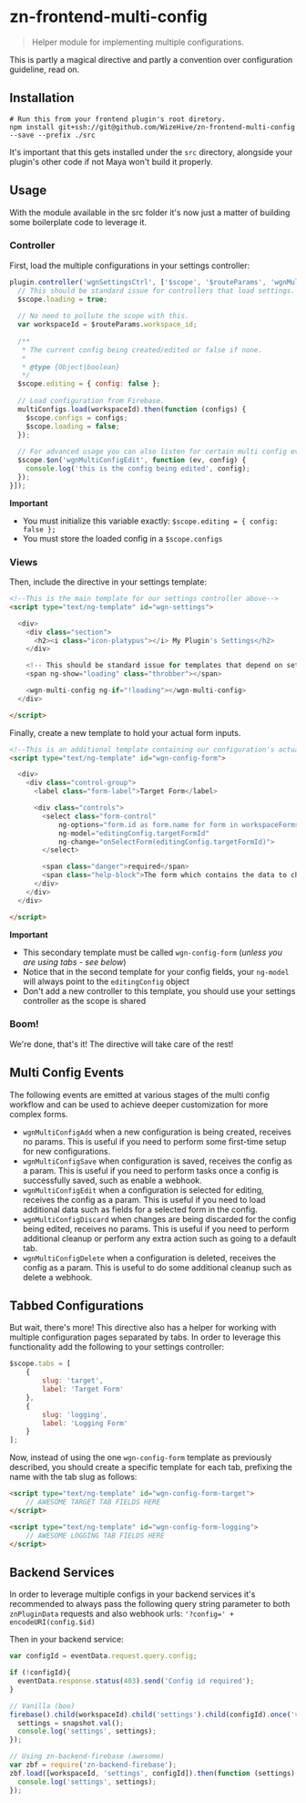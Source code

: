 # zn-frontend-multi-config

> Helper module for implementing multiple configurations.

This is partly a magical directive and partly a convention over configuration guideline, read on. 

## Installation

```shell
# Run this from your frontend plugin's root diretory.
npm install git+ssh://git@github.com/WizeHive/zn-frontend-multi-config --save --prefix ./src
```

It's important that this gets installed under the `src` directory, alongside your plugin's other code if not Maya won't build it properly.

## Usage

With the module available in the src folder it's now just a matter of building some boilerplate code to leverage it.


### Controller

First, load the multiple configurations in your settings controller:

```js
plugin.controller('wgnSettingsCtrl', ['$scope', '$routeParams', 'wgnMultiConfigSrv', function ($scope, multiConfigs, $routeParams) {
  // This should be standard issue for controllers that load settings.
  $scope.loading = true;
	
  // No need to pollute the scope with this.
  var workspaceId = $routeParams.workspace_id;
  
  /**
   * The current config being created/edited or false if none.
   *
   * @type {Object|boolean}
   */
  $scope.editing = { config: false };
	
  // Load configuration from Firebase.
  multiConfigs.load(workspaceId).then(function (configs) {
    $scope.configs = configs;
    $scope.loading = false;
  });
	
  // For advanced usage you can also listen for certain multi config events (see next section).
  $scope.$on('wgnMultiConfigEdit', function (ev, config) {
    console.log('this is the config being edited', config);
  });
}]);
```

**Important**
- You must initialize this variable exactly: `$scope.editing = { config: false };`
- You must store the loaded config in a `$scope.configs`

### Views

Then, include the directive in your settings template:

```html
<!--This is the main template for our settings controller above-->
<script type="text/ng-template" id="wgn-settings">

  <div>
    <div class="section">
      <h2><i class="icon-platypus"></i> My Plugin's Settings</h2>
    </div>

    <!-- This should be standard issue for templates that depend on settings. -->
    <span ng-show="loading" class="throbber"></span>

    <wgn-multi-config ng-if="!loading"></wgn-multi-config>
  </div>

</script>
```

Finally, create a new template to hold your actual form inputs.

```html
<!--This is an additional template containing our configuration's actual fields-->
<script type="text/ng-template" id="wgn-config-form">

  <div>
    <div class="control-group">
      <label class="form-label">Target Form</label>

      <div class="controls">
        <select class="form-control"
            ng-options="form.id as form.name for form in workspaceForms"
            ng-model="editingConfig.targetFormId"
            ng-change="onSelectForm(editingConfig.targetFormId)">
        </select>

        <span class="danger">required</span>
        <span class="help-block">The form which contains the data to check.</span>
      </div>
    </div>
  </div>

</script>
```

**Important**
- This secondary template must be called `wgn-config-form` (_unless you are using tabs - see below_)
- Notice that in the second template for your config fields, your `ng-model` will always point to the `editingConfig` object
- Don't add a new controller to this template, you should use your settings controller as the scope is shared

### Boom!

We're done, that's it! The directive will take care of the rest!

## Multi Config Events

The following events are emitted at various stages of the multi config workflow and can be used to achieve deeper customization for more complex forms.

- `wgnMultiConfigAdd` when a new configuration is being created, receives no params. This is useful if you need to perform some first-time setup for new configurations.
- `wgnMultiConfigSave` when configuration is saved, receives the config as a param. This is useful if you need to perform tasks once a config is successfully saved, such as enable a webhook.
- `wgnMultiConfigEdit` when a configuration is selected for editing, receives the config as a param. This is useful if you need to load additional data such as fields for a selected form in the config.
- `wgnMultiConfigDiscard` when changes are being discarded for the config being edited, receives no params. This is useful if you need to perform additional cleanup or perform any extra action such as going to a default tab.
- `wgnMultiConfigDelete` when a configuration is deleted, receives the config as a param. This is useful to do some additional cleanup such as delete a webhook.

## Tabbed Configurations

But wait, there's more! This directive also has a helper for working with multiple configuration pages separated by tabs. In order to leverage this functionality add the following to your settings controller:

```js
$scope.tabs = [
	{
		slug: 'target',
		label: 'Target Form'
	},
	{
		slug: 'logging',
		label: 'Logging Form'
	}
];
``` 

Now, instead of using the one `wgn-config-form` template as previously described, you should create a specific template for each tab, prefixing the name with the tab slug as follows:

```html
<script type="text/ng-template" id="wgn-config-form-target">
	// AWESOME TARGET TAB FIELDS HERE
</script>

<script type="text/ng-template" id="wgn-config-form-logging">
	// AWESOME LOGGING TAB FIELDS HERE
</script>

```

## Backend Services

In order to leverage multiple configs in your backend services it's recommended to always pass the following query string parameter to both `znPluginData` requests and also webhook urls: `'?config=' + encodeURI(config.$id)` 

Then in your backend service:

```js
var configId = eventData.request.query.config;

if (!configId){
  eventData.response.status(403).send('Config id required');
}

// Vanilla (boo)
firebase().child(workspaceId).child('settings').child(configId).once('value', function(snapshot) {
  settings = snapshot.val();
  console.log('settings', settings);
});

// Using zn-backend-firebase (awesome)
var zbf = require('zn-backend-firebase');
zbf.load([workspaceId, 'settings', configId]).then(function (settings) {
  console.log('settings', settings);
});
```
